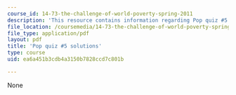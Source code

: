 ```yaml
---
course_id: 14-73-the-challenge-of-world-poverty-spring-2011
description: 'This resource contains information regarding Pop quiz #5 solutions.'
file_location: /coursemedia/14-73-the-challenge-of-world-poverty-spring-2011/ea6a451b3cdb4a3150b7828ccd7c801b_MIT14_73S11_quiz5_sol.pdf
file_type: application/pdf
layout: pdf
title: 'Pop quiz #5 solutions'
type: course
uid: ea6a451b3cdb4a3150b7828ccd7c801b

---
```

None